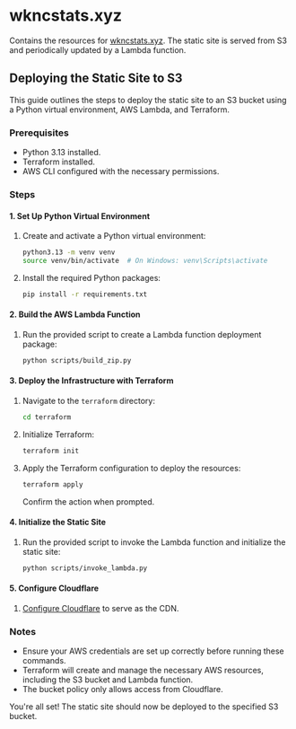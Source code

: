 # wkncstats.xyz

Contains the resources for [wkncstats.xyz](https://www.wkncstats.xyz).
The static site is served from S3 and periodically updated by a Lambda function.

## Deploying the Static Site to S3

This guide outlines the steps to deploy the static site to an S3 bucket using a Python virtual environment, AWS Lambda, and Terraform.

### Prerequisites
- Python 3.13 installed.
- Terraform installed.
- AWS CLI configured with the necessary permissions.

### Steps

#### 1. Set Up Python Virtual Environment
1. Create and activate a Python virtual environment:
   ```bash
   python3.13 -m venv venv
   source venv/bin/activate  # On Windows: venv\Scripts\activate
   ```
2. Install the required Python packages:
   ```bash
   pip install -r requirements.txt
   ```

#### 2. Build the AWS Lambda Function
1. Run the provided script to create a Lambda function deployment package:
   ```bash
   python scripts/build_zip.py
   ```

#### 3. Deploy the Infrastructure with Terraform
1. Navigate to the `terraform` directory:
   ```bash
   cd terraform
   ```
2. Initialize Terraform:
   ```bash
   terraform init
   ```
3. Apply the Terraform configuration to deploy the resources:
   ```bash
   terraform apply
   ```
   Confirm the action when prompted.

#### 4. Initialize the Static Site
1. Run the provided script to invoke the Lambda function and initialize the static site:
   ```bash
   python scripts/invoke_lambda.py
   ```
#### 5. Configure Cloudflare
1. [Configure Cloudflare](https://miketabor.com/how-to-host-a-static-website-using-aws-s3-and-Cloudflare/) to serve as the CDN.

### Notes
- Ensure your AWS credentials are set up correctly before running these commands.
- Terraform will create and manage the necessary AWS resources, including the S3 bucket and Lambda function.
- The bucket policy only allows access from Cloudflare.

You're all set! The static site should now be deployed to the specified S3 bucket.
